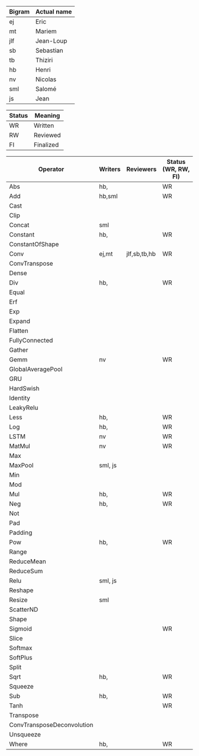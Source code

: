 |Bigram | Actual name |
|------|-------------|
| ej | Eric |
| mt | Mariem |
| jlf| Jean-Loup |
| sb | Sebastian | 
| tb | Thiziri |
| hb | Henri |
| nv | Nicolas |
| sml| Salomé |
| js | Jean |

|Status | Meaning|
|-------|--------|
| WR    | Written   |
| RW    | Reviewed |
| FI    | Finalized |


| Operator                     | Writers            | Reviewers         | Status (WR, RW, FI)
|------------------------------|--------------------|-------------------|-------------------
| Abs                          |hb,                 |                   | WR
| Add                          |hb,sml              |                   | WR
| Cast                         |                    |                   |
| Clip                         |                    |                   |
| Concat                       |sml                 |                   |
| Constant                     |hb,                 |                   | WR
| ConstantOfShape              |                    |                   |
| Conv                         |ej,mt               |jlf,sb,tb,hb       | WR
| ConvTranspose                |                    |                   |
| Dense                        |                    |                   |
| Div                          |hb,                 |                   | WR
| Equal                        |                    |                   |
| Erf                          |                    |                   |
| Exp                          |                    |                   |
| Expand                       |                    |                   |
| Flatten                      |                    |                   |
| FullyConnected               |                    |                   |
| Gather                       |                    |                   |
| Gemm                         |nv                  |                   | WR
| GlobalAveragePool            |                    |                   |
| GRU                          |                    |                   |
| HardSwish                    |                    |                   |
| Identity                     |                    |                   |
| LeakyRelu                    |                    |                   |
| Less                         |hb,                 |                   | WR
| Log                          |hb,                 |                   | WR
| LSTM                         |nv                  |                   | WR
| MatMul                       |nv                  |                   | WR
| Max                          |                    |                   |
| MaxPool                      |sml, js             |                   |
| Min                          |                    |                   |
| Mod                          |                    |                   |
| Mul                          |hb,                 |                   | WR
| Neg                          |hb,                 |                   | WR
| Not                          |                    |                   |
| Pad                          |                    |                   |
| Padding                      |                    |                   |
| Pow                          |hb,                 |                   | WR
| Range                        |                    |                   |
| ReduceMean                   |                    |                   |
| ReduceSum                    |                    |                   |
| Relu                         |sml, js             |                   |
| Reshape                      |                    |                   |
| Resize                       |sml                 |                   |
| ScatterND                    |                    |                   |
| Shape                        |                    |                   |
| Sigmoid                      |                    |                   | WR
| Slice                        |                    |                   |
| Softmax                      |                    |                   |
| SoftPlus                     |                    |                   |
| Split                        |                    |                   |
| Sqrt                         |hb,                 |                   | WR
| Squeeze                      |                    |                   |
| Sub                          |hb,                 |                   | WR
| Tanh                         |                    |                   | WR
| Transpose                    |                    |                   |
| ConvTransposeDeconvolution   |                    |                   |
| Unsqueeze                    |                    |                   |
| Where                        |hb,                 |                   | WR


